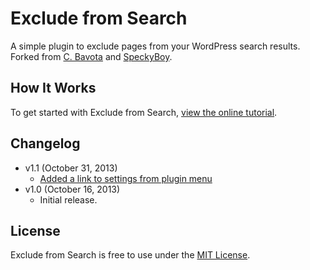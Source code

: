 # Exclude from Search
A simple plugin to exclude pages from your WordPress search results. Forked from [C. Bavota](http://bavotasan.com/2010/excluding-pages-from-wordpress-search/) and [SpeckyBoy](http://speckyboy.com/2010/09/19/10-useful-wordpress-search-code-snippets/).

## How It Works
To get started with Exclude from Search, [view the online tutorial](http://cferdinandi.github.com/exclude-from-search/).


## Changelog
* v1.1 (October 31, 2013)
  * [Added a link to settings from plugin menu](https://github.com/cferdinandi/exclude-from-search/issues/1)
* v1.0 (October 16, 2013)
  * Initial release.


## License
Exclude from Search is free to use under the [MIT License](http://gomakethings.com/mit/).